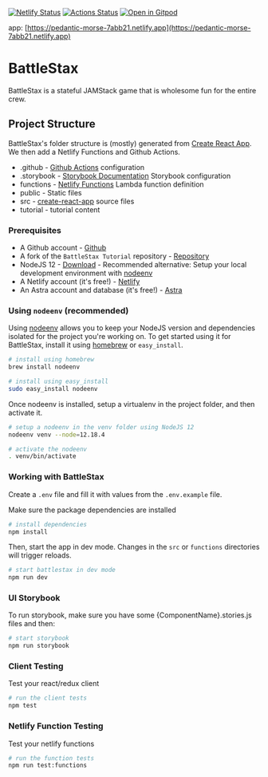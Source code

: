 [![Netlify Status](https://api.netlify.com/api/v1/badges/c5c7fb4d-1cf5-4b2c-a9dd-8688fb2e2180/deploy-status)](https://app.netlify.com/sites/pedantic-morse-7abb21/deploys)
[![Actions Status](https://github.com/bampli/battlestax/workflows/BattleStax%20Tests/badge.svg)](https://github.com/bampli/battlestax/actions) 
[![Open in Gitpod](https://gitpod.io/button/open-in-gitpod.svg)](https://gitpod.io/#https://github.com/bampli/battlestax)

app: [https://pedantic-morse-7abb21.netlify.app](https://pedantic-morse-7abb21.netlify.app)

# BattleStax 

BattleStax is a stateful JAMStack game that is wholesome fun for the entire crew.

## Project Structure

BattleStax's folder structure is (mostly) generated from [Create React App](https://github.com/facebook/create-react-app). We then add a Netlify Functions and Github Actions.

- .github - [Github Actions](https://github.com/features/actions) configuration
- .storybook - [Storybook Documentation](https://storybook.js.org/) Storybook configuration
- functions - [Netlify Functions](https://www.netlify.com/products/functions/) Lambda function definition
- public - Static files
- src - [create-react-app](https://github.com/facebook/create-react-app) source files
- tutorial - tutorial content

### Prerequisites
-  A Github account - [Github](https://github.com)
-  A fork of the `BattleStax Tutorial` repository - [Repository](https://github.com/kidrecursive/battlestax-tutorial)
-  NodeJS 12 - [Download](https://nodejs.org/en/download/) - Recommended alternative: Setup your local development environment with [nodeenv](#nodeenv)
-  A Netlify account (it's free!) - [Netlify](https://www.netlify.com)
-  An Astra account and database (it's free!) - [Astra](https://astra.datastax.com/)

### Using `nodeenv` (recommended)

Using [nodeenv](https://github.com/ekalinin/nodeenv) allows you to keep your NodeJS version and dependencies isolated for the project you're 
working on. To get started using it for BattleStax, install it using [homebrew](https://formulae.brew.sh/formula/nodeenv) or `easy_install`.
```sh
# install using homebrew
brew install nodeenv

# install using easy_install
sudo easy_install nodeenv
```

Once nodeenv is installed, setup a virtualenv in the project folder, and then activate it.

```sh
# setup a nodeenv in the venv folder using NodeJS 12
nodeenv venv --node=12.18.4

# activate the nodeenv
. venv/bin/activate
```

### Working with BattleStax

Create a `.env` file and fill it with values from the `.env.example` file.

Make sure the package dependencies are installed
```sh
# install dependencies
npm install
```

Then, start the app in dev mode. Changes in the `src` or `functions` directories will trigger reloads.

```sh
# start battlestax in dev mode
npm run dev
```

### UI Storybook

To run storybook, make sure you have some {ComponentName}.stories.js files and then:

```sh
# start storybook
npm run storybook
```

### Client Testing

Test your react/redux client 
```sh
# run the client tests
npm test
```

### Netlify Function Testing

Test your netlify functions 

```sh
# run the function tests
npm run test:functions
```
